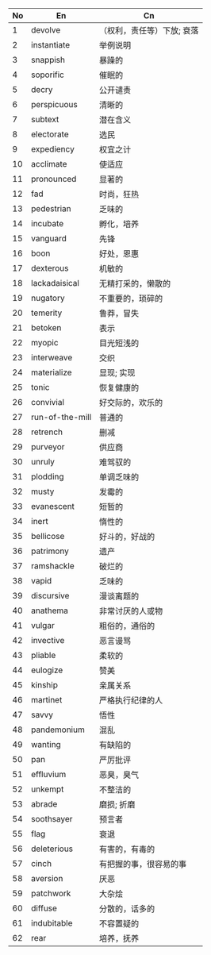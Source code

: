 | No  | En              | Cn             |
| --- | --------------- | -------------- |
| 1   | devolve         | （权利，责任等）下放; 衰落 |
| 2   | instantiate     | 举例说明           |
| 3   | snappish        | 暴躁的            |
| 4   | soporific       | 催眠的            |
| 5   | decry           | 公开谴责           |
| 6   | perspicuous     | 清晰的            |
| 7   | subtext         | 潜在含义           |
| 8   | electorate      | 选民             |
| 9   | expediency      | 权宜之计           |
| 10  | acclimate       | 使适应            |
| 11  | pronounced      | 显著的            |
| 12  | fad             | 时尚，狂热          |
| 13  | pedestrian      | 乏味的            |
| 14  | incubate        | 孵化，培养          |
| 15  | vanguard        | 先锋             |
| 16  | boon            | 好处，恩惠          |
| 17  | dexterous       | 机敏的            |
| 18  | lackadaisical   | 无精打采的，懒散的      |
| 19  | nugatory        | 不重要的，琐碎的       |
| 20  | temerity        | 鲁莽，冒失          |
| 21  | betoken         | 表示             |
| 22  | myopic          | 目光短浅的          |
| 23  | interweave      | 交织             |
| 24  | materialize     | 显现; 实现         |
| 25  | tonic           | 恢复健康的          |
| 26  | convivial       | 好交际的，欢乐的       |
| 27  | run-of-the-mill | 普通的            |
| 28  | retrench        | 删减             |
| 29  | purveyor        | 供应商            |
| 30  | unruly          | 难驾驭的           |
| 31  | plodding        | 单调乏味的          |
| 32  | musty           | 发霉的            |
| 33  | evanescent      | 短暂的            |
| 34  | inert           | 惰性的            |
| 35  | bellicose       | 好斗的，好战的        |
| 36  | patrimony       | 遗产             |
| 37  | ramshackle      | 破烂的            |
| 38  | vapid           | 乏味的            |
| 39  | discursive      | 漫谈离题的          |
| 40  | anathema        | 非常讨厌的人或物       |
| 41  | vulgar          | 粗俗的，通俗的        |
| 42  | invective       | 恶言谩骂           |
| 43  | pliable         | 柔软的            |
| 44  | eulogize        | 赞美             |
| 45  | kinship         | 亲属关系           |
| 46  | martinet        | 严格执行纪律的人       |
| 47  | savvy           | 悟性             |
| 48  | pandemonium     | 混乱             |
| 49  | wanting         | 有缺陷的           |
| 50  | pan             | 严厉批评           |
| 51  | effluvium       | 恶臭，臭气          |
| 52  | unkempt         | 不整洁的           |
| 53  | abrade          | 磨损; 折磨         |
| 54  | soothsayer      | 预言者            |
| 55  | flag            | 衰退             |
| 56  | deleterious     | 有害的，有毒的        |
| 57  | cinch           | 有把握的事，很容易的事    |
| 58  | aversion        | 厌恶             |
| 59  | patchwork       | 大杂烩            |
| 60  | diffuse         | 分散的，话多的        |
| 61  | indubitable     | 不容置疑的          |
| 62  | rear            | 培养，抚养          |
